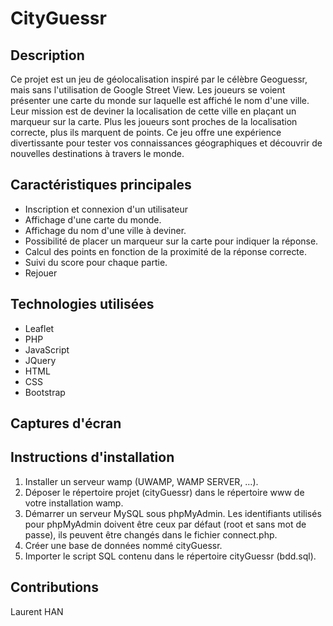 # CityGuessr

## Description

Ce projet est un jeu de géolocalisation inspiré par le célèbre Geoguessr, mais sans l'utilisation de Google Street View. Les joueurs se voient présenter une carte du monde sur laquelle est affiché le nom d'une ville. Leur mission est de deviner la localisation de cette ville en plaçant un marqueur sur la carte. Plus les joueurs sont proches de la localisation correcte, plus ils marquent de points. Ce jeu offre une expérience divertissante pour tester vos connaissances géographiques et découvrir de nouvelles destinations à travers le monde.

## Caractéristiques principales

- Inscription et connexion d'un utilisateur
- Affichage d'une carte du monde.
- Affichage du nom d'une ville à deviner.
- Possibilité de placer un marqueur sur la carte pour indiquer la réponse.
- Calcul des points en fonction de la proximité de la réponse correcte.
- Suivi du score pour chaque partie.
- Rejouer

## Technologies utilisées

- Leaflet
- PHP
- JavaScript
- JQuery
- HTML
- CSS
- Bootstrap

## Captures d'écran



## Instructions d'installation

1. Installer un serveur wamp (UWAMP, WAMP SERVER, …).
2. Déposer le répertoire projet (cityGuessr) dans le répertoire www de votre installation wamp.
3. Démarrer un serveur MySQL sous phpMyAdmin. 
Les identifiants utilisés pour phpMyAdmin doivent être ceux par défaut (root et sans mot de passe), ils peuvent être changés dans le fichier connect.php.
5. Créer une base de données nommé cityGuessr. 
6. Importer le script SQL contenu dans le répertoire cityGuessr (bdd.sql).

## Contributions

Laurent HAN

